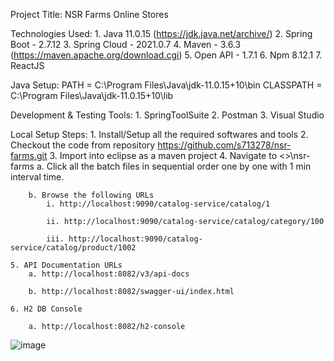 Project Title: NSR Farms Online Stores

Technologies Used:
	1. Java 11.0.15 (https://jdk.java.net/archive/)
	2. Spring Boot - 2.7.12
	3. Spring Cloud - 2021.0.7
	4. Maven - 3.6.3 (https://maven.apache.org/download.cgi)
	5. Open API - 1.7.1
	6. Npm 8.12.1
	7. ReactJS

Java Setup:
PATH = C:\Program Files\Java\jdk-11.0.15+10\bin
CLASSPATH = C:\Program Files\Java\jdk-11.0.15+10\lib

Development & Testing Tools:
	1. SpringToolSuite
	2. Postman
	3. Visual Studio 

Local Setup Steps:
	1. Install/Setup all the required softwares and tools
	2. Checkout the code from repository  https://github.com/s713278/nsr-farms.git
	3. Import into eclipse as a maven project
	4. Navigate to <<Relative Path>>\nsr-farms
		a. Click all the batch files in sequential order one by one with 1 min interval time.
  
		b. Browse the following URLs
			i. http://localhost:9090/catalog-service/catalog/1
   
			ii. http://localhost:9090/catalog-service/catalog/category/100
   
			iii. http://localhost:9090/catalog-service/catalog/product/1002
   
	5. API Documentation URLs
		a. http://localhost:8082/v3/api-docs
  
		b. http://localhost:8082/swagger-ui/index.html
  
	6. H2 DB Console
 
		a. http://localhost:8082/h2-console

  
![image](https://github.com/s713278/nsr-farms/assets/14287419/0ca3b067-d07a-4d83-8cbd-569197b93f81)
